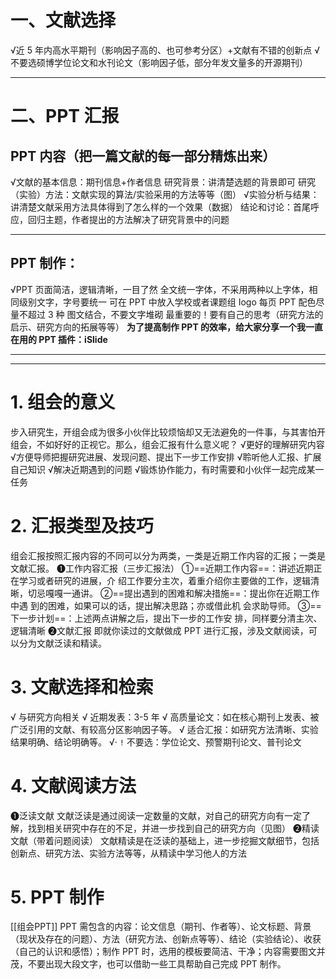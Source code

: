 # 一、文献选择
√近 5 年内高水平期刊（影响因子高的、也可参考分区）+文献有不错的创新点
√不要选硕博学位论文和水刊论文（影响因子低，部分年发文量多的开源期刊）

---
# 二、PPT 汇报
## PPT 内容（把一篇文献的每一部分精炼出来）
√文献的基本信息：期刊信息+作者信息
研究背景：讲清楚选题的背景即可
研究（实验）方法：文献实现的算法/实验采用的方法等等（图）
√实验分析与结果：讲清楚文献采用方法具体得到了怎么样的一个效果（数据）
结论和讨论：首尾呼应，回归主题，作者提出的方法解决了研究背景中的问题

---
## PPT 制作：
√PPT 页面简洁，逻辑清晰，一目了然
全文统一字体，不采用两种以上字体，相同级别文字，字号要统一
可在 PPT 中放入学校或者课题组 Iogo
每页 PPT 配色尽量不超过 3 种
图文结合，不要文字堆砌
最重要的！要有自己的思考（研究方法的启示、研究方向的拓展等等）
**为了提高制作 PPT 的效率，给大家分享一个我一直在用的 PPT 插件：iSlide**


----
****
# 1. 组会的意义
步入研究生，开组会成为很多小伙伴比较烦恼却又无法避免的一件事，与其害怕开组会，不如好好的正视它。那么，组会汇报有什么意义呢？
√更好的理解研究内容
√方便导师把握研究进展、发现问题、提出下一步工作安排
√聆听他人汇报、扩展自己知识
√解决近期遇到的问题
√锻炼协作能力，有时需要和小伙伴一起完成某一任务
# 2. 汇报类型及技巧
组会汇报按照汇报内容的不同可以分为两类，一类是近期工作内容的汇报；一类是文献汇报。
❶工作内容汇报（三步汇报法）
①==近期工作内容==：讲述近期正在学习或者研究的进展，介
绍工作要分主次，着重介绍你主要做的工作，逻辑清
晰，切忌嘎嘎一通讲。
②==提出遇到的困难和解决措施==：提出你在近期工作中遇
到的困难，如果可以的话，提出解决思路；亦或借此机
会求助导师。
③==下一步计划==：上述两点讲解之后，提出下一步的工作安
排，同样要分清主次、逻辑清晰
❷文献汇报
即就你读过的文献做成 PPT 进行汇报，涉及文献阅读，可以分为文献泛读和精读。
# 3. 文献选择和检索
√ 与研究方向相关
√ 近期发表：3-5 年
√ 高质量论文：如在核心期刊上发表、被广泛引用的文献、有较高分区影响因子等。
√ 适合汇报：如研究方法清晰、实验结果明确、结论明确等。
√· `!` 不要选：学位论文、预警期刊论文、普刊论文
# 4. 文献阅读方法
❶泛读文献 
文献泛读是通过阅读一定数量的文献，对自己的研究方向有一定了解，找到相关研究中存在的不足，并进一步找到自己的研究方向（见图）
❷精读文献（带着问题阅读）
文献精读是在泛读的基础上，进一步挖掘文献细节，包括创新点、研究方法、实验方法等等，从精读中学习他人的方法
# 5. PPT 制作
[[组会PPT]]
PPT 需包含的内容：论文信息（期刊、作者等）、论文标题、背景（现状及存在的问题）、方法（研究方法、创新点等等）、结论（实验结论）、收获（自己的认识和感悟）；制作 PPT 时，选用的模板要简洁、干净；内容需要图文并茂，不要出现大段文字，也可以借助一些工具帮助自己完成 PPT 制作。